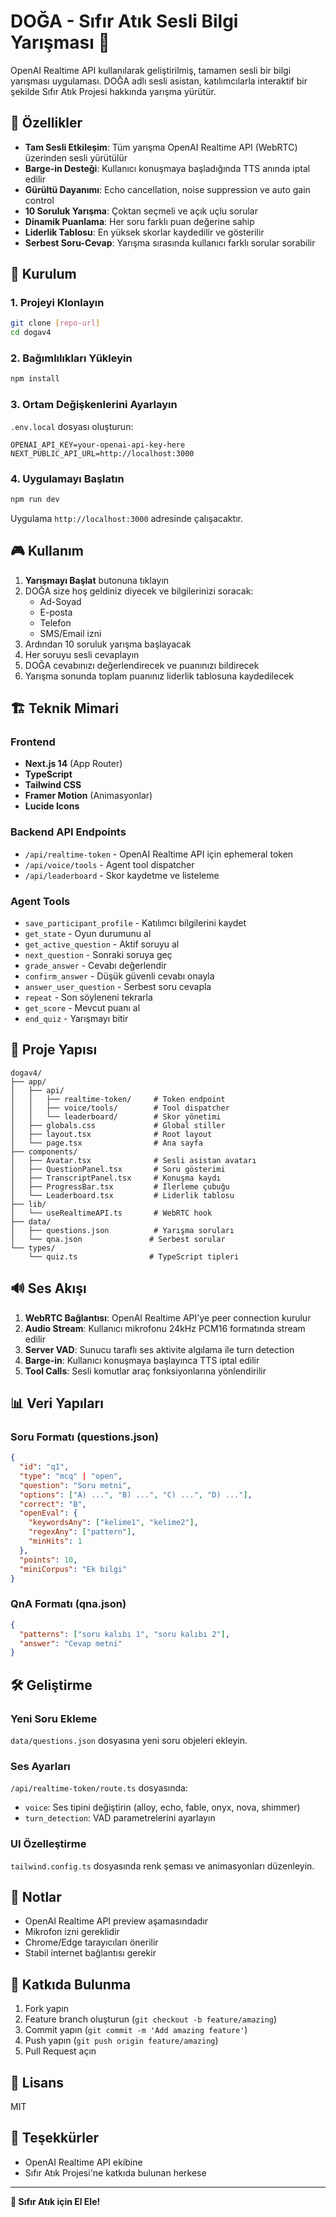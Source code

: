 # DOĞA - Sıfır Atık Sesli Bilgi Yarışması 🌿

OpenAI Realtime API kullanılarak geliştirilmiş, tamamen sesli bir bilgi yarışması uygulaması. DOĞA adlı sesli asistan, katılımcılarla interaktif bir şekilde Sıfır Atık Projesi hakkında yarışma yürütür.

## 🎯 Özellikler

- **Tam Sesli Etkileşim**: Tüm yarışma OpenAI Realtime API (WebRTC) üzerinden sesli yürütülür
- **Barge-in Desteği**: Kullanıcı konuşmaya başladığında TTS anında iptal edilir
- **Gürültü Dayanımı**: Echo cancellation, noise suppression ve auto gain control
- **10 Soruluk Yarışma**: Çoktan seçmeli ve açık uçlu sorular
- **Dinamik Puanlama**: Her soru farklı puan değerine sahip
- **Liderlik Tablosu**: En yüksek skorlar kaydedilir ve gösterilir
- **Serbest Soru-Cevap**: Yarışma sırasında kullanıcı farklı sorular sorabilir

## 🚀 Kurulum

### 1. Projeyi Klonlayın
```bash
git clone [repo-url]
cd dogav4
```

### 2. Bağımlılıkları Yükleyin
```bash
npm install
```

### 3. Ortam Değişkenlerini Ayarlayın
`.env.local` dosyası oluşturun:
```env
OPENAI_API_KEY=your-openai-api-key-here
NEXT_PUBLIC_API_URL=http://localhost:3000
```

### 4. Uygulamayı Başlatın
```bash
npm run dev
```

Uygulama `http://localhost:3000` adresinde çalışacaktır.

## 🎮 Kullanım

1. **Yarışmayı Başlat** butonuna tıklayın
2. DOĞA size hoş geldiniz diyecek ve bilgilerinizi soracak:
   - Ad-Soyad
   - E-posta
   - Telefon
   - SMS/Email izni
3. Ardından 10 soruluk yarışma başlayacak
4. Her soruyu sesli cevaplayın
5. DOĞA cevabınızı değerlendirecek ve puanınızı bildirecek
6. Yarışma sonunda toplam puanınız liderlik tablosuna kaydedilecek

## 🏗️ Teknik Mimari

### Frontend
- **Next.js 14** (App Router)
- **TypeScript**
- **Tailwind CSS**
- **Framer Motion** (Animasyonlar)
- **Lucide Icons**

### Backend API Endpoints
- `/api/realtime-token` - OpenAI Realtime API için ephemeral token
- `/api/voice/tools` - Agent tool dispatcher
- `/api/leaderboard` - Skor kaydetme ve listeleme

### Agent Tools
- `save_participant_profile` - Katılımcı bilgilerini kaydet
- `get_state` - Oyun durumunu al
- `get_active_question` - Aktif soruyu al
- `next_question` - Sonraki soruya geç
- `grade_answer` - Cevabı değerlendir
- `confirm_answer` - Düşük güvenli cevabı onayla
- `answer_user_question` - Serbest soru cevapla
- `repeat` - Son söyleneni tekrarla
- `get_score` - Mevcut puanı al
- `end_quiz` - Yarışmayı bitir

## 📁 Proje Yapısı

```
dogav4/
├── app/
│   ├── api/
│   │   ├── realtime-token/     # Token endpoint
│   │   ├── voice/tools/        # Tool dispatcher
│   │   └── leaderboard/        # Skor yönetimi
│   ├── globals.css             # Global stiller
│   ├── layout.tsx              # Root layout
│   └── page.tsx                # Ana sayfa
├── components/
│   ├── Avatar.tsx              # Sesli asistan avatarı
│   ├── QuestionPanel.tsx       # Soru gösterimi
│   ├── TranscriptPanel.tsx     # Konuşma kaydı
│   ├── ProgressBar.tsx         # İlerleme çubuğu
│   └── Leaderboard.tsx         # Liderlik tablosu
├── lib/
│   └── useRealtimeAPI.ts       # WebRTC hook
├── data/
│   ├── questions.json          # Yarışma soruları
│   └── qna.json               # Serbest sorular
└── types/
    └── quiz.ts                # TypeScript tipleri
```

## 🔊 Ses Akışı

1. **WebRTC Bağlantısı**: OpenAI Realtime API'ye peer connection kurulur
2. **Audio Stream**: Kullanıcı mikrofonu 24kHz PCM16 formatında stream edilir
3. **Server VAD**: Sunucu taraflı ses aktivite algılama ile turn detection
4. **Barge-in**: Kullanıcı konuşmaya başlayınca TTS iptal edilir
5. **Tool Calls**: Sesli komutlar araç fonksiyonlarına yönlendirilir

## 📊 Veri Yapıları

### Soru Formatı (questions.json)
```json
{
  "id": "q1",
  "type": "mcq" | "open",
  "question": "Soru metni",
  "options": ["A) ...", "B) ...", "C) ...", "D) ..."],
  "correct": "B",
  "openEval": {
    "keywordsAny": ["kelime1", "kelime2"],
    "regexAny": ["pattern"],
    "minHits": 1
  },
  "points": 10,
  "miniCorpus": "Ek bilgi"
}
```

### QnA Formatı (qna.json)
```json
{
  "patterns": ["soru kalıbı 1", "soru kalıbı 2"],
  "answer": "Cevap metni"
}
```

## 🛠️ Geliştirme

### Yeni Soru Ekleme
`data/questions.json` dosyasına yeni soru objeleri ekleyin.

### Ses Ayarları
`/api/realtime-token/route.ts` dosyasında:
- `voice`: Ses tipini değiştirin (alloy, echo, fable, onyx, nova, shimmer)
- `turn_detection`: VAD parametrelerini ayarlayın

### UI Özelleştirme
`tailwind.config.ts` dosyasında renk şeması ve animasyonları düzenleyin.

## 📝 Notlar

- OpenAI Realtime API preview aşamasındadır
- Mikrofon izni gereklidir
- Chrome/Edge tarayıcıları önerilir
- Stabil internet bağlantısı gerekir

## 🤝 Katkıda Bulunma

1. Fork yapın
2. Feature branch oluşturun (`git checkout -b feature/amazing`)
3. Commit yapın (`git commit -m 'Add amazing feature'`)
4. Push yapın (`git push origin feature/amazing`)
5. Pull Request açın

## 📄 Lisans

MIT

## 🌟 Teşekkürler

- OpenAI Realtime API ekibine
- Sıfır Atık Projesi'ne katkıda bulunan herkese

---

**🌿 Sıfır Atık için El Ele!**
